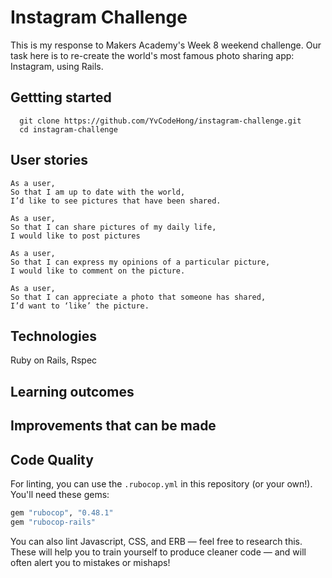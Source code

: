 Instagram Challenge
===================
This is my response to Makers Academy's Week 8 weekend challenge. Our task here is to re-create the world's most famous photo sharing app: Instagram, using Rails.


## Gettting started
 ```
   git clone https://github.com/YvCodeHong/instagram-challenge.git
   cd instagram-challenge
```

## User stories

```
As a user,
So that I am up to date with the world,
I’d like to see pictures that have been shared.

As a user,
So that I can share pictures of my daily life,
I would like to post pictures

As a user,
So that I can express my opinions of a particular picture,
I would like to comment on the picture.

As a user,
So that I can appreciate a photo that someone has shared,
I’d want to ‘like’ the picture.

```

## Technologies

Ruby on Rails, Rspec

## Learning outcomes

## Improvements that can be made

## Code Quality

For linting, you can use the `.rubocop.yml` in this repository (or your own!).
You'll need these gems:

```ruby
gem "rubocop", "0.48.1"
gem "rubocop-rails"
```

You can also lint Javascript, CSS, and ERB — feel free to research this. These
will help you to train yourself to produce cleaner code — and will often alert
you to mistakes or mishaps!
